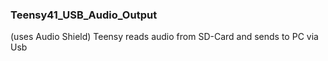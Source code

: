 ### Teensy41_USB_Audio_Output
(uses Audio Shield)
Teensy reads audio from SD-Card and sends to PC via Usb









